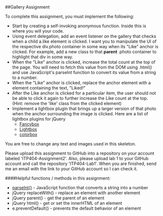 ##Gallery Assignment

To complete this assignment, you must implement the following:

* Start by creating a self-invoking anonymous function. Inside this is where you will your code.
* Using event delegation, add an event listener on the gallery that checks when a child a.like element is clicked. I want you to manipulate the UI of the respective div.photo container in some way when its "Like" anchor is clicked. For example, add a new class to that __parent__ .photo container to highlight that div in some way.
* When the "Like" anchor is clicked, increase the total count at the top of the page. You will need to fetch this value from the DOM using .html() and use JavaScript's parseInt function to convert its value from a string to a number.
* When the "Like" anchor is clicked, replace the anchor element with a <span> element containing the text, "Liked!"
* After the Like anchor is clicked for a particular item, the user should not be able to click it again to further increase the Like count at the top. (Hint: remove the 'like' class from the clicked element)
* Implement a lightbox plugin that brings up a larger version of that photo when the anchor surrounding the image is clicked. Here are a list of lightbox plugins for jQuery
	* [Fancybox](http://fancyapps.com/fancybox/)
	* [Lightbox](http://leandrovieira.com/projects/jquery/lightbox/)
	* [colorbox](http://www.jacklmoore.com/colorbox)

You are free to change any text and images used in this skeleton.

Please upload this assignment to GitHub into a repository on your account labeled 'ITP404-Assignment2'. Also, please upload lab 1 to your GitHub account and call the repository 'ITP404-Lab1'. When you are finished, send me an email with the link to your GitHub account so I can check it.

####Helpful functions / methods in this assignment:
* [parseInt()](https://developer.mozilla.org/en-US/docs/JavaScript/Reference/Global_Objects/parseInt) - JavaScript function that converts a string into a number
* jQuery replaceWith() - replace an element with another element
* jQuery parent() - get the parent of an element
* jQuery html() - get or set the innerHTML of an element
* e.preventDefault() - prevents the default behavior of an element